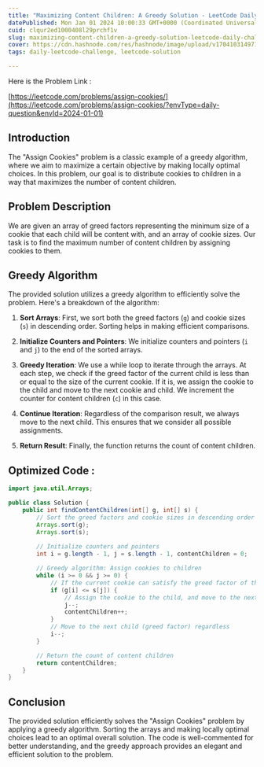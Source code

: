 ```yaml
---
title: "Maximizing Content Children: A Greedy Solution - LeetCode Daily Challenge [January 1, 2024]"
datePublished: Mon Jan 01 2024 10:00:33 GMT+0000 (Coordinated Universal Time)
cuid: clqur2ed1000408l29prchf1v
slug: maximizing-content-children-a-greedy-solution-leetcode-daily-challenge-january-1-2024
cover: https://cdn.hashnode.com/res/hashnode/image/upload/v1704103149715/04b63dff-9238-47f7-9573-b4ad8f0f3532.png
tags: daily-leetcode-challenge, leetcode-solution

---
```


Here is the Problem Link :

[https://leetcode.com/problems/assign-cookies/](https://leetcode.com/problems/assign-cookies/?envType=daily-question&envId=2024-01-01)

## **Introduction**

The "Assign Cookies" problem is a classic example of a greedy algorithm, where we aim to maximize a certain objective by making locally optimal choices. In this problem, our goal is to distribute cookies to children in a way that maximizes the number of content children.

## **Problem Description**

We are given an array of greed factors representing the minimum size of a cookie that each child will be content with, and an array of cookie sizes. Our task is to find the maximum number of content children by assigning cookies to them.

## **Greedy Algorithm**

The provided solution utilizes a greedy algorithm to efficiently solve the problem. Here's a breakdown of the algorithm:

1. **Sort Arrays**: First, we sort both the greed factors (`g`) and cookie sizes (`s`) in descending order. Sorting helps in making efficient comparisons.
    
2. **Initialize Counters and Pointers**: We initialize counters and pointers (`i` and `j`) to the end of the sorted arrays.
    
3. **Greedy Iteration**: We use a while loop to iterate through the arrays. At each step, we check if the greed factor of the current child is less than or equal to the size of the current cookie. If it is, we assign the cookie to the child and move to the next cookie and child. We increment the counter for content children (`c`) in this case.
    
4. **Continue Iteration**: Regardless of the comparison result, we always move to the next child. This ensures that we consider all possible assignments.
    
5. **Return Result**: Finally, the function returns the count of content children.
    

## **Optimized Code :**

```java
import java.util.Arrays;

public class Solution {
    public int findContentChildren(int[] g, int[] s) {
        // Sort the greed factors and cookie sizes in descending order
        Arrays.sort(g);
        Arrays.sort(s);
        
        // Initialize counters and pointers
        int i = g.length - 1, j = s.length - 1, contentChildren = 0;

        // Greedy algorithm: Assign cookies to children
        while (i >= 0 && j >= 0) {
            // If the current cookie can satisfy the greed factor of the current child
            if (g[i] <= s[j]) {
                // Assign the cookie to the child, and move to the next cookie and child
                j--;
                contentChildren++;
            }
            // Move to the next child (greed factor) regardless
            i--;
        }

        // Return the count of content children
        return contentChildren;
    }
}
```

## **Conclusion**

The provided solution efficiently solves the "Assign Cookies" problem by applying a greedy algorithm. Sorting the arrays and making locally optimal choices lead to an optimal overall solution. The code is well-commented for better understanding, and the greedy approach provides an elegant and efficient solution to the problem.